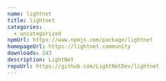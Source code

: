 ```yaml
---
name: lightnet
title: lightnet
categories:
  - uncategorized
npmUrl: https://www.npmjs.com/package/lightnet
homepageUrl: https://lightnet.community
downloads: 243
description: LightNet
repoUrl: https://github.com/LightNetDev/lightnet
---
```

